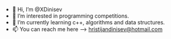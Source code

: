 - 👋 Hi, I’m @XDinisev
- 👀 I’m interested in programming competitions.
- 🌱 I’m currently learning c++, algorithms and data structures.
- 📫 You can reach me here --> hristijandinisev@hotmail.com

<!---
XDinisev/XDinisev is a ✨ special ✨ repository because its `README.md` (this file) appears on your GitHub profile.
You can click the Preview link to take a look at your changes.
--->
